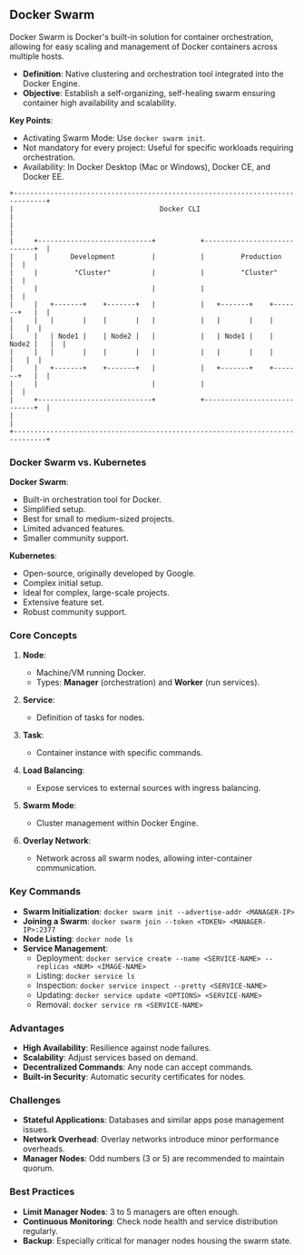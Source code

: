 ## Docker Swarm

Docker Swarm is Docker's built-in solution for container orchestration, allowing for easy scaling and management of Docker containers across multiple hosts.

- **Definition**: Native clustering and orchestration tool integrated into the Docker Engine.
- **Objective**: Establish a self-organizing, self-healing swarm ensuring container high availability and scalability.

**Key Points**:
- Activating Swarm Mode: Use `docker swarm init`.
- Not mandatory for every project: Useful for specific workloads requiring orchestration.
- Availability: In Docker Desktop (Mac or Windows), Docker CE, and Docker EE.

```
+------------------------------------------------------------------------------+
|                                    Docker CLI                                |
|                                                                              |
|     +----------------------------+           +----------------------------+  |
|     |        Development         |           |         Production         |  |
|     |         "Cluster"          |           |         "Cluster"          |  |
|     |                            |           |                            |  |
|     |   +-------+    +-------+   |           |   +-------+    +-------+   |  |
|     |   |       |    |       |   |           |   |       |    |       |   |  |
|     |   | Node1 |    | Node2 |   |           |   | Node1 |    | Node2 |   |  |
|     |   |       |    |       |   |           |   |       |    |       |   |  |
|     |   +-------+    +-------+   |           |   +-------+    +-------+   |  |
|     |                            |           |                            |  |
|     +----------------------------+           +----------------------------+  |
|                                                                              |
+------------------------------------------------------------------------------+
```

### Docker Swarm vs. Kubernetes

**Docker Swarm**:
- Built-in orchestration tool for Docker.
- Simplified setup.
- Best for small to medium-sized projects.
- Limited advanced features.
- Smaller community support.

**Kubernetes**:
- Open-source, originally developed by Google.
- Complex initial setup.
- Ideal for complex, large-scale projects.
- Extensive feature set.
- Robust community support.

### Core Concepts

1. **Node**: 
   - Machine/VM running Docker. 
   - Types: **Manager** (orchestration) and **Worker** (run services).

2. **Service**: 
   - Definition of tasks for nodes.

3. **Task**: 
   - Container instance with specific commands.

4. **Load Balancing**: 
   - Expose services to external sources with ingress balancing.

5. **Swarm Mode**: 
   - Cluster management within Docker Engine.

6. **Overlay Network**: 
   - Network across all swarm nodes, allowing inter-container communication.

### Key Commands

- **Swarm Initialization**: `docker swarm init --advertise-addr <MANAGER-IP>`
- **Joining a Swarm**: `docker swarm join --token <TOKEN> <MANAGER-IP>:2377`
- **Node Listing**: `docker node ls`
- **Service Management**:
  - Deployment: `docker service create --name <SERVICE-NAME> --replicas <NUM> <IMAGE-NAME>`
  - Listing: `docker service ls`
  - Inspection: `docker service inspect --pretty <SERVICE-NAME>`
  - Updating: `docker service update <OPTIONS> <SERVICE-NAME>`
  - Removal: `docker service rm <SERVICE-NAME>`

### Advantages

- **High Availability**: Resilience against node failures.
- **Scalability**: Adjust services based on demand.
- **Decentralized Commands**: Any node can accept commands.
- **Built-in Security**: Automatic security certificates for nodes.

### Challenges

- **Stateful Applications**: Databases and similar apps pose management issues.
- **Network Overhead**: Overlay networks introduce minor performance overheads.
- **Manager Nodes**: Odd numbers (3 or 5) are recommended to maintain quorum.

### Best Practices

- **Limit Manager Nodes**: 3 to 5 managers are often enough.
- **Continuous Monitoring**: Check node health and service distribution regularly.
- **Backup**: Especially critical for manager nodes housing the swarm state.
